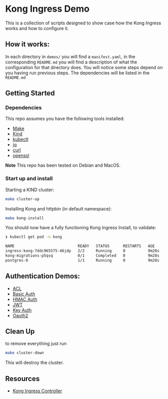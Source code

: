 # Kong Ingress Demo

This is a collection of scripts designed to show case how the Kong Ingress works and how to configure it.

## How it works:

In each directory in `demos/` you will find a `manifest.yaml`, in the corresponding `README.md` you will find a description of what the configuration for that directory does. You will notice some steps depend on you having run previous steps. The dependencies will be listed in the `README.md`

## Getting Started

### Dependencies

This repo assumes you have the following tools installed:

- [Make](https://man7.org/linux/man-pages/man1/make.1.html)
- [Kind](https://kind.sigs.k8s.io/)
- [kubectl](https://kubernetes.io/docs/tasks/tools/install-kubectl/)
- [jq](https://stedolan.github.io/jq/)
- [curl](https://curl.haxx.se/)
- [openssl](https://www.openssl.org/)

**Note** This repo has been tested on Debian and MacOS.

### Start up and install

Starting a KIND cluster:

```bash
make cluster-up
```

Installing Kong and httpbin (in default namespace):

```bash
make kong-install
```

You should now have a fully functioning Kong Ingress Install, to validate:

```bash
❯ kubectl get pod -n kong

NAME                            READY   STATUS      RESTARTS   AGE
ingress-kong-7ddc965575-46jdp   2/2     Running     0          9m28s
kong-migrations-p5qsq           0/1     Completed   0          9m28s
postgres-0                      1/1     Running     0          9m28s
```

## Authentication Demos:

- [ACL](/demos/acl)
- [Basic Auth](/demos/basic-auth)
- [HMAC Auth](/demos/hmac-auth)
- [JWT](/demos/jwt)
- [Key Auth](/demos/key-auth)
- [Oauth2](/demos/oauth2-auth)


## Clean Up

to remove everything just run

```bash
make cluster-down
```
This will destroy the cluster.

## Resources

- [Kong Ingress Controller](https://docs.konghq.com/kubernetes-ingress-controller/)